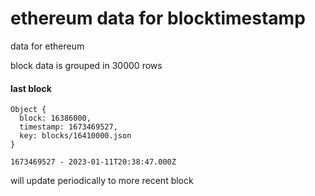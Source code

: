 
# ethereum data for blocktimestamp

data for ethereum

block data is grouped in 30000 rows


#### last block
```
Object {
  block: 16386000,
  timestamp: 1673469527,
  key: blocks/16410000.json
}

1673469527 - 2023-01-11T20:38:47.000Z
```

will update periodically to more recent block